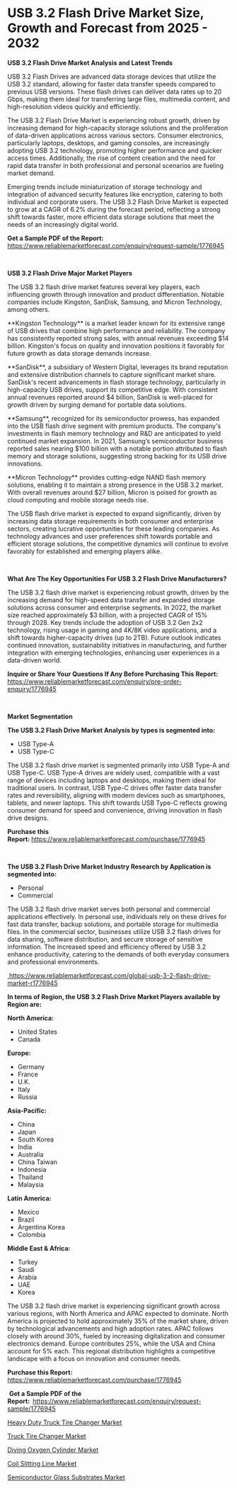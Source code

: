 <p><h1>USB 3.2 Flash Drive Market Size, Growth and Forecast from 2025 - 2032</h1></p><p><strong>USB 3.2 Flash Drive Market Analysis and Latest Trends</strong></p>
<p><p>USB 3.2 Flash Drives are advanced data storage devices that utilize the USB 3.2 standard, allowing for faster data transfer speeds compared to previous USB versions. These flash drives can deliver data rates up to 20 Gbps, making them ideal for transferring large files, multimedia content, and high-resolution videos quickly and efficiently.</p><p>The USB 3.2 Flash Drive Market is experiencing robust growth, driven by increasing demand for high-capacity storage solutions and the proliferation of data-driven applications across various sectors. Consumer electronics, particularly laptops, desktops, and gaming consoles, are increasingly adopting USB 3.2 technology, promoting higher performance and quicker access times. Additionally, the rise of content creation and the need for rapid data transfer in both professional and personal scenarios are fueling market demand.</p><p>Emerging trends include miniaturization of storage technology and integration of advanced security features like encryption, catering to both individual and corporate users. The USB 3.2 Flash Drive Market is expected to grow at a CAGR of 6.2% during the forecast period, reflecting a strong shift towards faster, more efficient data storage solutions that meet the needs of an increasingly digital world.</p></p>
<p><strong>Get a Sample PDF of the Report:&nbsp;</strong> <a href="https://www.reliablemarketforecast.com/enquiry/request-sample/1776945?utm_campaign=3521&utm_medium=2&utm_source=Github&utm_content=ia&utm_term=25032025&utm_id=usb-32-flash-drive">https://www.reliablemarketforecast.com/enquiry/request-sample/1776945</a></p>
<p>&nbsp;</p>
<p><strong>USB 3.2 Flash Drive Major Market Players</strong></p>
<p><p>The USB 3.2 flash drive market features several key players, each influencing growth through innovation and product differentiation. Notable companies include Kingston, SanDisk, Samsung, and Micron Technology, among others.</p><p>**Kingston Technology** is a market leader known for its extensive range of USB drives that combine high performance and reliability. The company has consistently reported strong sales, with annual revenues exceeding $14 billion. Kingston's focus on quality and innovation positions it favorably for future growth as data storage demands increase.</p><p>**SanDisk**, a subsidiary of Western Digital, leverages its brand reputation and extensive distribution channels to capture significant market share. SanDisk's recent advancements in flash storage technology, particularly in high-capacity USB drives, support its competitive edge. With consistent annual revenues reported around $4 billion, SanDisk is well-placed for growth driven by surging demand for portable data solutions.</p><p>**Samsung**, recognized for its semiconductor prowess, has expanded into the USB flash drive segment with premium products. The company's investments in flash memory technology and R&D are anticipated to yield continued market expansion. In 2021, Samsung’s semiconductor business reported sales nearing $100 billion with a notable portion attributed to flash memory and storage solutions, suggesting strong backing for its USB drive innovations.</p><p>**Micron Technology** provides cutting-edge NAND flash memory solutions, enabling it to maintain a strong presence in the USB 3.2 market. With overall revenues around $27 billion, Micron is poised for growth as cloud computing and mobile storage needs rise.</p><p>The USB flash drive market is expected to expand significantly, driven by increasing data storage requirements in both consumer and enterprise sectors, creating lucrative opportunities for these leading companies. As technology advances and user preferences shift towards portable and efficient storage solutions, the competitive dynamics will continue to evolve favorably for established and emerging players alike.</p></p>
<p>&nbsp;</p>
<p><strong>What Are The Key Opportunities For USB 3.2 Flash Drive Manufacturers?</strong></p>
<p><p>The USB 3.2 flash drive market is experiencing robust growth, driven by the increasing demand for high-speed data transfer and expanded storage solutions across consumer and enterprise segments. In 2022, the market size reached approximately $3 billion, with a projected CAGR of 15% through 2028. Key trends include the adoption of USB 3.2 Gen 2x2 technology, rising usage in gaming and 4K/8K video applications, and a shift towards higher-capacity drives (up to 2TB). Future outlook indicates continued innovation, sustainability initiatives in manufacturing, and further integration with emerging technologies, enhancing user experiences in a data-driven world.</p></p>
<p><strong>Inquire or Share Your Questions If Any Before Purchasing This Report:</strong> <a href="https://www.reliablemarketforecast.com/enquiry/pre-order-enquiry/1776945?utm_campaign=3521&utm_medium=2&utm_source=Github&utm_content=ia&utm_term=25032025&utm_id=usb-32-flash-drive">https://www.reliablemarketforecast.com/enquiry/pre-order-enquiry/1776945</a></p>
<p>&nbsp;</p>
<p><strong>Market Segmentation</strong></p>
<p><strong>The USB 3.2 Flash Drive Market Analysis by types is segmented into:</strong></p>
<p><ul><li>USB Type-A</li><li>USB Type-C</li></ul></p>
<p><p>The USB 3.2 flash drive market is segmented primarily into USB Type-A and USB Type-C. USB Type-A drives are widely used, compatible with a vast range of devices including laptops and desktops, making them ideal for traditional users. In contrast, USB Type-C drives offer faster data transfer rates and reversibility, aligning with modern devices such as smartphones, tablets, and newer laptops. This shift towards USB Type-C reflects growing consumer demand for speed and convenience, driving innovation in flash drive designs.</p></p>
<p><strong>Purchase this Report:&nbsp;</strong><a href="https://www.reliablemarketforecast.com/purchase/1776945?utm_campaign=3521&utm_medium=2&utm_source=Github&utm_content=ia&utm_term=25032025&utm_id=usb-32-flash-drive">https://www.reliablemarketforecast.com/purchase/1776945</a></p>
<p>&nbsp;</p>
<p><strong>The USB 3.2 Flash Drive Market Industry Research by Application is segmented into:</strong></p>
<p><ul><li>Personal</li><li>Commercial</li></ul></p>
<p><p>The USB 3.2 flash drive market serves both personal and commercial applications effectively. In personal use, individuals rely on these drives for fast data transfer, backup solutions, and portable storage for multimedia files. In the commercial sector, businesses utilize USB 3.2 flash drives for data sharing, software distribution, and secure storage of sensitive information. The increased speed and efficiency offered by USB 3.2 enhance productivity, catering to the demands of both everyday consumers and professional environments.</p></p>
<p><a href="https://www.reliablemarketforecast.com/global-usb-3-2-flash-drive-market-r1776945?utm_campaign=3521&utm_medium=2&utm_source=Github&utm_content=ia&utm_term=25032025&utm_id=usb-32-flash-drive">&nbsp;https://www.reliablemarketforecast.com/global-usb-3-2-flash-drive-market-r1776945</a></p>
<p><strong>In terms of Region, the USB 3.2 Flash Drive Market Players available by Region are:</strong></p>
<p>
    <p> <strong> North America: </strong>
        <ul>
            <li>United States</li>
            <li>Canada</li>
        </ul>
        </p> 
    <p> <strong> Europe: </strong>
        <ul>
            <li>Germany</li>
            <li>France</li>
            <li>U.K.</li>
            <li>Italy</li>
            <li>Russia</li>
        </ul>
        </p> 
    <p> <strong> Asia-Pacific: </strong>
        <ul>
            <li>China</li>
            <li>Japan</li>
            <li>South Korea</li>
            <li>India</li>
            <li>Australia</li>
            <li>China Taiwan</li>
            <li>Indonesia</li>
            <li>Thailand</li>
            <li>Malaysia</li>
        </ul>
        </p> 
    <p> <strong> Latin America: </strong>
        <ul>
            <li>Mexico</li>
            <li>Brazil</li>
            <li>Argentina Korea</li>
            <li>Colombia</li>
        </ul>
        </p> 
    <p> <strong> Middle East & Africa: </strong>
        <ul>
            <li>Turkey</li>
            <li>Saudi</li>
            <li>Arabia</li>
            <li>UAE</li>
            <li>Korea</li>
        </ul>
    </p>
    </p>
<p><p>The USB 3.2 flash drive market is experiencing significant growth across various regions, with North America and APAC expected to dominate. North America is projected to hold approximately 35% of the market share, driven by technological advancements and high adoption rates. APAC follows closely with around 30%, fueled by increasing digitalization and consumer electronics demand. Europe contributes 25%, while the USA and China account for 5% each. This regional distribution highlights a competitive landscape with a focus on innovation and consumer needs.</p></p>
<p><strong>Purchase this Report: </strong><a href="https://www.reliablemarketforecast.com/purchase/1776945?utm_campaign=3521&utm_medium=2&utm_source=Github&utm_content=ia&utm_term=25032025&utm_id=usb-32-flash-drive">https://www.reliablemarketforecast.com/purchase/1776945</a></p>
<p>&nbsp;<strong>Get a Sample PDF of the Report:&nbsp;&nbsp;</strong><a href="https://www.reliablemarketforecast.com/enquiry/request-sample/1776945?utm_campaign=3521&utm_medium=2&utm_source=Github&utm_content=ia&utm_term=25032025&utm_id=usb-32-flash-drive">https://www.reliablemarketforecast.com/enquiry/request-sample/1776945</a></p>
<p><strong></strong></p>
<p><p><a href="https://www.linkedin.com/pulse/heavy-duty-truck-tire-changer-market-size-competitive-differentiation-cz4le?utm_campaign=3521&utm_medium=2&utm_source=Github&utm_content=ia&utm_term=25032025&utm_id=usb-32-flash-drive">Heavy Duty Truck Tire Changer Market</a></p><p><a href="https://www.linkedin.com/pulse/truck-tire-changer-market-trends-drivers-whats-propelling-3buxe?utm_campaign=3521&utm_medium=2&utm_source=Github&utm_content=ia&utm_term=25032025&utm_id=usb-32-flash-drive">Truck Tire Changer Market</a></p><p><a href="https://www.linkedin.com/pulse/evaluating-future-diving-oxygen-cylinder-market-size-drivers-k7rqe?utm_campaign=3521&utm_medium=2&utm_source=Github&utm_content=ia&utm_term=25032025&utm_id=usb-32-flash-drive">Diving Oxygen Cylinder Market</a></p><p><a href="https://www.linkedin.com/pulse/coil-slitting-line-market-size-estimated-grow-cagr-48-from-2025-1u5ce?utm_campaign=3521&utm_medium=2&utm_source=Github&utm_content=ia&utm_term=25032025&utm_id=usb-32-flash-drive">Coil Slitting Line Market</a></p><p><a href="https://github.com/sanokdagada01/Market-Research-Report-List-1/blob/main/semiconductor-glass-substrates-market.md?utm_campaign=3521&utm_medium=2&utm_source=Github&utm_content=ia&utm_term=25032025&utm_id=usb-32-flash-drive">Semiconductor Glass Substrates Market</a></p></p>